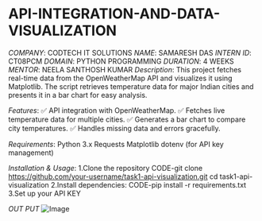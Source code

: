 # API-INTEGRATION-AND-DATA-VISUALIZATION
*COMPANY*: CODTECH IT SOLUTIONS
*NAME*: SAMARESH DAS
*INTERN ID*: CT08PCM
*DOMAIN*: PYTHON PROGRAMMING
*DURATION*: 4 WEEKS
*MENTOR*: NEELA SANTHOSH KUMAR
*Description*:
This project fetches real-time data from the OpenWeatherMap API and visualizes it using Matplotlib. The script retrieves temperature data for major Indian cities and presents it in a bar chart for easy analysis.

*Features*:
✅ API integration with OpenWeatherMap.
✅ Fetches live temperature data for multiple cities.
✅ Generates a bar chart to compare city temperatures.
✅ Handles missing data and errors gracefully.

*Requirements*:
Python 3.x
Requests
Matplotlib
dotenv (for API key management)

*Installation & Usage*:
1.Clone the repository
CODE-git clone https://github.com/your-username/task1-api-visualization.git
cd task1-api-visualization
2.Install dependencies:
CODE-pip install -r requirements.txt
3.Set up your API KEY

*OUT PUT*
![Image](https://github.com/user-attachments/assets/006070af-e175-4b19-b688-07e5a6990935)
